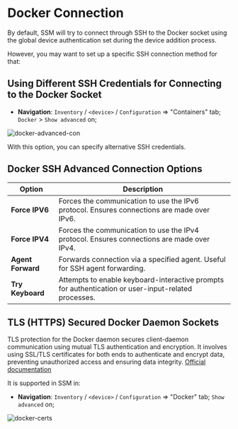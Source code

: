 # Docker Connection

By default, SSM will try to connect through SSH to the Docker socket using the global device authentication set during the device addition process.

However, you may want to set up a specific SSH connection method for that:

## Using Different SSH Credentials for Connecting to the Docker Socket
- **Navigation**: `Inventory` / `<device>` / `Configuration` => "Containers" tab; `Docker` > `Show advanced` on;

![docker-advanced-con](/technical-guide/docker/docker-advanced-connection.png)

With this option, you can specify alternative SSH credentials.

## Docker SSH Advanced Connection Options

| Option           | Description                                                                                       |
|------------------|---------------------------------------------------------------------------------------------------|
| **Force IPV6**   | Forces the communication to use the IPv6 protocol. Ensures connections are made over IPv6.        |
| **Force IPV4**   | Forces the communication to use the IPv4 protocol. Ensures connections are made over IPv4.        |
| **Agent Forward**| Forwards connection via a specified agent. Useful for SSH agent forwarding.                       |
| **Try Keyboard** | Attempts to enable keyboard-interactive prompts for authentication or user-input-related processes.|

## TLS (HTTPS) Secured Docker Daemon Sockets
TLS protection for the Docker daemon secures client-daemon communication using mutual TLS authentication and encryption. It involves using SSL/TLS certificates for both ends to authenticate and encrypt data, preventing unauthorized access and ensuring data integrity. [Official documentation](https://docs.docker.com/engine/security/protect-access/#use-tls-https-to-protect-the-docker-daemon-socket)

It is supported in SSM in:
- **Navigation**: `Inventory` / `<device>` / `Configuration` => "Docker" tab; `Show advanced` on;

![docker-certs](/technical-guide/docker/docker-certs.png)

